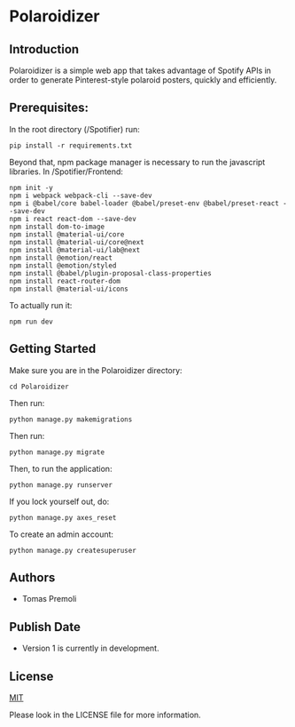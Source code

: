 # Polaroidizer

## Introduction

Polaroidizer is a simple web app that takes advantage of Spotify APIs in order to generate Pinterest-style polaroid posters, quickly and efficiently.

## Prerequisites:
In the root directory (/Spotifier) run:

    pip install -r requirements.txt

Beyond that, npm package manager is necessary to run the javascript libraries.
In /Spotifier/Frontend:

    npm init -y
    npm i webpack webpack-cli --save-dev
    npm i @babel/core babel-loader @babel/preset-env @babel/preset-react --save-dev
    npm i react react-dom --save-dev
    npm install dom-to-image
    npm install @material-ui/core
    npm install @material-ui/core@next
    npm install @material-ui/lab@next
    npm install @emotion/react
    npm install @emotion/styled
    npm install @babel/plugin-proposal-class-properties
    npm install react-router-dom
    npm install @material-ui/icons

To actually run it:

    npm run dev

## Getting Started

Make sure you are in the Polaroidizer directory:

    cd Polaroidizer
    
Then run:

    python manage.py makemigrations
    
Then run:

    python manage.py migrate
    
Then, to run the application:

    python manage.py runserver
    
If you lock yourself out, do:

    python manage.py axes_reset
    
To create an admin account:

    python manage.py createsuperuser
    
## Authors

- Tomas Premoli

## Publish Date

- Version 1 is currently in development.

## License

[MIT](https://choosealicense.com/licenses/mit/)

Please look in the LICENSE file for more information.
